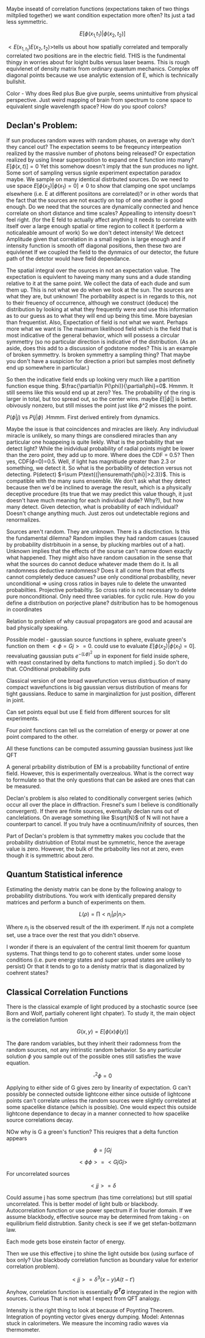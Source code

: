 Maybe inseatd of correlation functions (expectations taken of two things
miltplied together) we want condition expectation more often? Its just a
tad less symmettric.

$$E[\phi(x_{1,}t_{1})|\phi(x_{2},t_{2})]$$

$<E(x_{1,t_{1}})E(x_{2},t_{2})>$tells us about how spatially correlated
and temporally correlated two positions are in the electric field. THIS
is the fundmental thingy in worries about for loight bulbs versus laser
beams. This is rough equivlenet of density matrix from ordinary quantum
mechanics. Complex off diagonal points because we use analytic extension
of E, which is technically bullshit.

Color - Why does Red plus Bue give purple, seems unintuitive from
physical perspective. Just weird mapping of brain from spectrum to cone
space to equivalent single wavelength space? How do you spoof colors?

Declan's Problem:
-----------------

If sun produces random waves with random phases, on average why don't
they cancel out? The expectation seems to be freqeuncy interpeation
realized by the massive number of photons being released? Or expectation
realized by using linear superposition to expand one E function into
many? $E[\phi(x,t)]=0$ Yet this somehow doesn't imply that the sun
produces no light. Some sort of sampling versus signle experiment
expectation paradox maybe. We sample on many identical distrbuted
sources. Do we need to use space $E[\phi(x_{2})|\phi(x_{1})=0]\ne0$ to
show that clamping one spot unclamps elsewhere (i.e. E at different
posiitons are correlated)? or in other words that the fact that the
sources are not exactly on top of one another is good enough. Do we need
that the sources are dynamically connected and hence correlate on short
distance and time scales? Appealling to intensity doesn't feel right.
(for the E feld to actually affect anything it needs to correlate with
itself over a large enough spatial or time region to collect it (perform
a noticaleable amount of work) So we don't detect intensity! We detcect
Amplitude given that correlation in a small region is large enough and
if intensity function is smooth off diagonal positions, then these two
are equivlenet If we coupled the field to the dynmaics of our detector,
the future path of the detctor would have field dependance.

The spatial integral over the osurces in not an expectation value. The
expectation is equivlent to haveing many many suns and a dude standing
relative to it at the same point. We collect the data of each dude and
sum them up. This is not what we do when we look at the sun. The sources
are what they are, but unknown! The porbability aspect is in regards to
this, not to their freuency of occurrence, although we construct
(deduce) the distribution by looking at what they frequently were and
use this information as to our guess as to what they will end up being
this time. More bayesian than frequentist. Also, Expectation of field is
not what we want. Perhaps more what we want is The maximum likelihood
field which is the field that is most indicative of the general
behavior, which will possess a circular symmettry (so no particular
direction is indicative of the distribution. (As an aside, does this add
to a discussion of godstone modes? This is an example of broken
symmettry. Is broken symmettry a sampling thing? That maybe you don't
have a suspicion for direction a priori but samples most definetly end
up somewhere in particular.)

So then the indicative field ends up looking very much like a partition
function esque thing. $\frac{\partial\ln P(\phi)}{\partial\phi}=0$.
Hmmm. It still seems like this would end up at zero? Yes. The
probability of the ring is larger in total, but too spread out, so the
center wins. maybe $E[|\phi|]$ is better. obivously nonzero, but still
misses the point just like $\phi$\^2 misses the point.

$P(\phi|j)$ vs $P(j|\phi)$ .Hmmm. First derived entirely from dynamics.

Maybe the issue is that coincidences and miracles are likely. Any
indiviudual miracle is unlikely, so many things are consdiered miracles
than any particular one hoappeing is quite liekly. What is the
porbability that we detect light? While the inidvidual probability of
radial points might be lower than the zero point, they add up to more.
Where does the CDF = 0.5? Then yes, CDF($\phi$=0)=0.5. Well, if light
has magnitiude greater than 2.3 or something, we detect it. So what is
the porbability of detection versus not detecting. P(detect)
$=\sum P\text{(|\ensuremath{\phi}|>2.3)}$. This is compatible with the
many suns ensemble. We don't ask what they detect because then we'd be
inclined to average the result, which is a physically deceptive
procedure (its true that we may predict this value though, it just
doesn't have much meaning for each individual dude? Why?), but how many
detect. Given detection, what is probability of each individual? Doesn't
change anything much. Just zeros out undetectable regions and
renormalizes.

Sources aren't random. They are unknown. There is a disctinction. Is
this the fundamental dilemna? Random implies they had random casues
(caused by probability distrbituoin in a sense, by plucking marbles out
of a hat). Unknown implies that the effects of the sourse can't narrow
down exactly what happened. They might also have random causation in the
sense that what the sources do cannot deduce whatever made them do it.
Is all randomness deductive randomness? Does it all come from that
effects cannot completely deduce casues? use only conditional
probasbility, never unconditional =\> using cross ratios in bayes rule
to delete the unwanted probabilties. Projective porbabiltiy. So cross
ratio is not necessary to delete pure nonconditional. Only need three
variables. for cyclic rule. How do you define a distribution on
porjective plane? dsitribution has to be homogenous in coordinates

Relation to problem of why causual propagators are good and acausal are
bad physically speaking.

Possible model - gaussian source functions in sphere, evaluate green's
function on them $<\phi=Gj>=0$. could use to evaluate
$E[\phi(x_{2})|\phi(x_{1})=0]$. reevaluating gaussian puts
$e^{-(L\phi)^{2}}$ up in exponent for field inside sphere, with reast
constarined by delta functions to match implied j. So don't do that.
COnditional probabiliity puts

Classical version of one broad wavefunction versus distrbuution of many
compact wavefunctions is big gaussian versus distribution of means for
tight gaussians. Reduce to same in marginaliztion for just position,
different in joint.

Can set points equal but use E field from different sources for slit
experiments.

Four point functions can tell us the correlation of energy or power at
one point compared to the other.

All these functions can be computed assuming gaussian business just like
QFT

A general prbability distribution of EM is a probability functional of
entire field. However, this is experimentally overzealous. What is the
correct way to formulate so that the only questions that can be asked
are ones that can be measured.

Declan's problem is also related to conditionally convergent series
(which occur all over the place in diffraction. Fresnel's sum I believe
is conditionally convergent). If there are finite sources, eventually
declan runs out of canclelations. On average something like $\sqrt{N}$
of N will not have a counterpart to cancel. If you truly have a
ocntinuum/inifnity of sources, then

Part of Declan's problem is that symmettry makes you coclude that the
probability distriubtion of Etotal must be symmetric, hence the average
value is zero. However, the bulk of the prbabolity lies not at zero,
even though it is symmettric about zero.

Quantum Statistical inference
-----------------------------

Estimating the denisty matrix can be done by the following analogy to
probability distributions. You work with identically prepared density
matrices and perform a bunch of experiments on them.

$$L(\rho)=\prod<n_{i}|\rho|n_{i}>$$

Where $n_{i}$ is the observed result of the ith experiment. If $n_{i}$is
not a complete set, use a trace over the rest that you didn't observe.

I wonder if there is an equivalent of the central limit thoerem for
quantum systems. That things tend to go to coherent states. under some
loose conditions (i.e. pure energy states and super spread states are
unlikely to persist) Or that it tends to go to a denisty matrix that is
diagonalized by coehrent states?

Classical Correlation Functions
-------------------------------

There is the classical example of light produced by a stochastic source
(see Born and Wolf, partially coherent light chpater). To study it, the
main object is the correlation funtion

$$G(x,y)=E[\phi(x)\phi(y)]$$

The $\phi$are random variables, but they inherit their radomness from
the random sources, not any intrinstic random behavior. So any
particular solution $\phi$ you sample out of the possible ones still
satisfies the wave equation.

$$\square^{2}\phi=0$$

Applying to either side of G gives zero by linearity of expectation. G
can't possibly be connected outside lightcone either since outside of
lightcone points can't correlate unless the random sources were slightly
correlated at some spacelike distance (which is possible). One would
expect this outside lightcone dependance to decay in a manner connected
to how spacelike source correlations decay.

NOw why is G a green's function? This reuiqres that a delta function
appears

$$\phi=\int Gj$$

$$<\phi\phi>=<GjGj>$$

For uncorrelated sources

$$<jj>=\delta$$

Could assume j has some spectrum (has time correlations) but still
spatial uncorrelated. This is better model of light bulb or blackbody.
Autocorrelation function or use power spectrum if in fourier domain. If
we assume blackbody, effective source may be determined from taking
$\square$ on equilibrium field distrubtion. Sanity check is see if we
get stefan-botlzmann law.

Each mode gets bose einstein factor of energy.

Then we use this effective j to shine the light outside box (using
surface of box only? Use blackbody correlation function as boundary
value for exterior correlation problem).

$$<jj>=\delta^{3}(x-y)A(t-t')$$

Anyhow, correlation function is essentially **$G^{T}G$** integrated in
the region with sources. Curious That is not what I expect from QFT
analogy.

Intensity is the right thing to look at because of Poynting Theorem.
Integration of poynting vector gives energy dumping. Model: Antennas
stuck in calorimeters. We measure the incoming radio waves via
thermometer.
